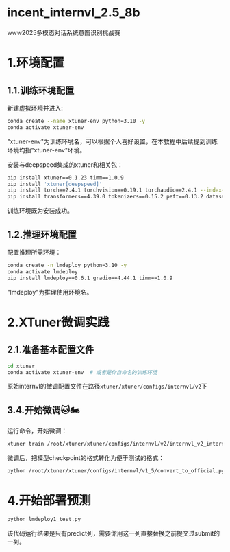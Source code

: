 # incent_internvl_2.5_8b
www2025多模态对话系统意图识别挑战赛

# 1.环境配置

## 1.1.训练环境配置

新建虚拟环境并进入:

```Bash
conda create --name xtuner-env python=3.10 -y
conda activate xtuner-env
```
"xtuner-env"为训练环境名，可以根据个人喜好设置，在本教程中后续提到训练环境均指"xtuner-env"环境。

安装与deepspeed集成的xtuner和相关包：

```Bash
pip install xtuner==0.1.23 timm==1.0.9
pip install 'xtuner[deepspeed]'
pip install torch==2.4.1 torchvision==0.19.1 torchaudio==2.4.1 --index-url https://download.pytorch.org/whl/cu121
pip install transformers==4.39.0 tokenizers==0.15.2 peft==0.13.2 datasets==3.1.0 accelerate==1.2.0 huggingface-hub==0.26.5 
```
训练环境既为安装成功。

## 1.2.推理环境配置

配置推理所需环境：

```Bash
conda create -n lmdeploy python=3.10 -y
conda activate lmdeploy
pip install lmdeploy==0.6.1 gradio==4.44.1 timm==1.0.9
```

"lmdeploy"为推理使用环境名。


# 2.XTuner微调实践

## 2.1.准备基本配置文件

```Bash
cd xtuner
conda activate xtuner-env  # 或者是你自命名的训练环境
```
原始internvl的微调配置文件在路径`xtuner/xtuner/configs/internvl/v2`下

## 3.4.开始微调🐱🏍

运行命令，开始微调：

```Bash
xtuner train /root/xtuner/xtuner/configs/internvl/v2/internvl_v2_internlm2_5_8b_finetune.py --deepspeed deepspeed_zero3
```


微调后，把模型checkpoint的格式转化为便于测试的格式：

```Bash
python /root/xtuner/xtuner/configs/internvl/v1_5/convert_to_official.py /root/xtuner/xtuner/configs/internvl/v2/internvl_v2_internlm2_5_8b_finetune.py /root/xtuner/work_dirs/internvl_v2_internlm2_5_8b_lora_finetune_incent/iter_30000.pth /root/xtuner/work_dirs/internvl_v2_internlm2_5_8b_lora_finetune_incent/lr35_ep10
```

# 4.开始部署预测

```Bash
python lmdeploy1_test.py
```
该代码运行结果是只有predict列，需要你用这一列直接替换之前提交过submit的一列。




